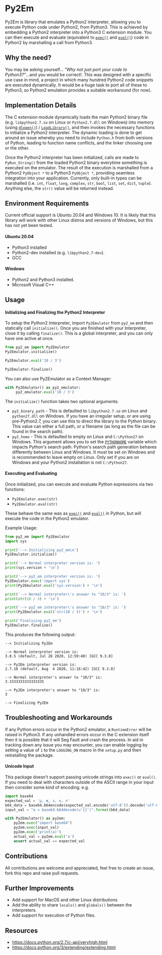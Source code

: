 # Py2Em
Py2Em is library that emulates a Python2 interpreter, allowing you to execute Python code under 
Python2, from Python3. This is achieved by embedding a Python2 interpreter into a Python3 C extension module.
You can then execute and evaluate (equivalent to [```exec()```](https://docs.python.org/3/library/functions.html#exec) 
and [```eval()```](https://docs.python.org/3/library/functions.html#eval)) code in Python2 by marshalling a 
call from Python3.

## Why the need?
You may be asking yourself... *"Why not just port your code to Python3?"*...and you would be correct!. 
This was designed with a specific use case in mind, a project in which many hundred Python2 code snippets 
are executed dynamically. 
It would be a huge task to port all of these to Python3, so Python2 emulation provides a suitable workaround (for now).

## Implementation Details
The C extension module dynamically loads the main Python2 binary file (e.g. ```libpython2.7.so``` on Linux or 
```Python2.7.dll``` on Windows) into memory (using 
[```dlopen()```](https://man7.org/linux/man-pages/man3/dlopen.3.html)) / [```LoadLibrary()```](https://docs.microsoft.com/en-us/windows/win32/api/libloaderapi/nf-libloaderapi-loadlibrarya), 
and then invokes the necessary 
functions to initialize a Python2 interpreter. 
The dynamic loading is done to get around an issue whereby you need to include ```Python.h``` from both versions of Python, 
leading to function name conflicts, and the linker choosing one or the other.

Once the Python2 interpreter has been initialized, calls are made to ```PyRun_String()``` from the loaded Python2 
binary everytime something is executed on the emulator. 
The result of the execution is marshalled from a Python2 ```PyObject *``` to a Python3 ```PyObject *```, providing seamless integration into your application. 
Currently, only built-in types can be marshalled (i.e. ```int```, ```float```, ```long```, ```complex```, ```str```, 
```bool```, ```list```, ```set```, ```dict```, ```tuple```). Anything else, the ```str()``` value will be returned instead.

## Environment Requirements

Current official support is Ubuntu 20.04 and Windows 10. 
It is likely that this library will work with other Linux distros and versions of Windows, but this has not yet been tested.
#### Ubuntu 20.04
* Python3 installed 
* Python2-dev installed (e.g. ```libpython2.7-dev```).
* GCC

#### Windows
* Python2 and Python3 installed.
* Microsoft Visual C++

## Usage
#### Initializing and Finalizing the Python2 Interpreter
To setup the Python2 Interpreter, import ```Py2Emulator``` from ```py2_em``` and then statically call ```initialize()```.
Once you are finished with your Interpreter, close it by calling ```finalize()```. This is a global interpreter, and 
you can only have one active at once.

```python
from py2_em import Py2Emulator
Py2Emulator.initialize()

Py2Emulator.eval('10 / 3')

Py2Emulator.finalize()
```
You can also use Py2Emulator as a Context Manager:
```python
with Py2Emulator() as py2_emulator:
     py2_emulator.eval('10 / 3')

```

The ```initialize()``` function takes two optional arguments:
* ```py2_binary_path``` - This is defaulted to ```libpython2.7.so``` on Linux and ```python27.dll``` on Windows. 
If you have an irregular setup, or are using pre-Python2.7, you can use this to direct the library to the Python binary. 
This value can either a full path, or a filename (as long as the file can be found in the search path).
 * ```py2_home``` - This is defaulted to empty on Linux and ```C:\Python27``` on Windows. 
 This argument allows you to set the [```PYTHONHOME```](https://docs.python.org/2.7/using/cmdline.html#envvar-PYTHONHOME) 
 variable which impacts Python's search path.
 Python's search path generation behaves differently between Linux and Windows. 
 It must be set on Windows and is recommended to leave empty on Linux. 
 Only set if you are on Windows and your Python2 installation is not ```C:\Python27```.


#### Executing and Evaluating
Once initialized, you can execute and evaluate Python expressions via two functions:
* ```Py2Emulator.exec(str)```
* ```Py2Emulator.eval(str)```

These behave the same was as [```exec()```](https://docs.python.org/3/library/functions.html#exec) and 
[```eval()```](https://docs.python.org/3/library/functions.html#eval) in Python, but will execute the code in the Python2 emulator.

 


Example Usage:
```python
from py2_em import Py2Emulator
import sys

print('--> Initializing py2_em\n')
Py2Emulator.initialize()

print('--> Normal interpreter version is: ')
print(sys.version + '\n')

print('--> py2_em interpreter version is: ')
Py2Emulator.exec('import sys')
print(Py2Emulator.eval('sys.version') + '\n')

print('--> Normal interpreter\'s answer to "10/3" is: ')
print(str(10 / 3) + '\n')

print('--> py2_em interpreter\'s answer to "10/3" is: ')
print(Py2Emulator.eval('str(10 / 3)') + '\n')

print('Finalizing py2_em')
Py2Emulator.finalize()
```
This produces the following output:

```
--> Initializing Py2Em

--> Normal interpreter version is: 
3.8.5 (default, Jul 28 2020, 12:59:40) [GCC 9.3.0]

--> Py2Em interpreter version is: 
2.7.18 (default, Aug  4 2020, 11:16:42) [GCC 9.3.0]

--> Normal interpreter's answer to "10/3" is: 
3.3333333333333335

--> Py2Em interpreter's answer to "10/3" is: 
3

--> Finalizing Py2Em
```

## Troubleshooting and Workarounds
If any Python errors occur in the Python2 emulator, a ```RuntimeError``` will be raised in Python3.
If any unhandled errors occur in the C extension itself then it is possible that it will Seg Fault and crash the process. 
In aid in tracking down any issue you may encounter, you can enable logging by setting a value of ```1``` to the ```LOGGING_ON``` macro
in the ```setup.py``` and then reinstalling the package.

#### Unicode Input
This package doesn't support passing unicode strings into ```exec()``` or ```eval()```. 
If you need to deal with characters outside of the ASCII range in your input then consider some kind of encoding. e.g.

```python
import base64
expected_val = 'µ, ж, з, к, л'
b64_data = base64.b64encode(expected_val.encode('utf-8')).decode('utf-8')
input_val = "a = base64.b64decode(u'{}')".format(b64_data)

with Py2Emulator() as py2em:
    py2em.exec("import base64")
    py2em.exec(input_val)
    py2em.exec('print(a)')
    actual_val = py2em.eval('a')
    assert actual_val == expected_val
```

## Contributions
All contributions are welcome and appreciated, feel free to create an issue, fork this repo and raise pull requests.

## Further Improvements
* Add support for MacOS and other Linux distributions
* Add the ability to share ```locals()``` and ```globals()``` between the interpreters.
* Add support for execution of Python files.

## Resources
* https://docs.python.org/2.7/c-api/veryhigh.html
* https://docs.python.org/3/extending/extending.html